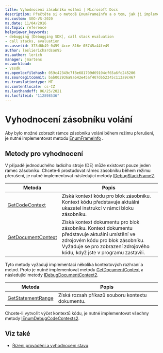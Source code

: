 ```yaml
---
title: Vyhodnocení zásobníku volání | Microsoft Docs
description: Přečtěte si o metodě EnumFrameInfo a o tom, jak ji implementovat pro zobrazení rámců zásobníku volání v průběhu režimu přerušení.
ms.custom: SEO-VS-2020
ms.date: 11/04/2016
ms.topic: reference
helpviewer_keywords:
- debugging [Debugging SDK], call stack evaluation
- call stacks, evaluation
ms.assetid: 373d6b49-0459-4cce-816e-05745a44fe49
author: leslierichardson95
ms.author: lerich
manager: jmartens
ms.workload:
- vssdk
ms.openlocfilehash: 059c42349c7f8e681709d69104cf65a6fc245206
ms.sourcegitcommit: bab002936a9a642e45af407d652345c113a9c467
ms.translationtype: MT
ms.contentlocale: cs-CZ
ms.lasthandoff: 06/25/2021
ms.locfileid: "112898536"
---
```

# <a name="call-stack-evaluation"></a>Vyhodnocení zásobníku volání
Aby bylo možné zobrazit rámce zásobníku volání během režimu přerušení, je nutné implementovat metodu [EnumFrameInfo](../../extensibility/debugger/reference/idebugthread2-enumframeinfo.md) .

## <a name="methods-for-evaluation"></a>Metody pro vyhodnocení
 V případě jednoduchého ladicího stroje (DE) může existovat pouze jeden rámec zásobníku. Chcete-li prostudovat rámec zásobníku během režimu přerušení, je nutné implementovat následující metody [IDebugStackFrame2](../../extensibility/debugger/reference/idebugstackframe2.md).

|Metoda|Popis|
|------------|-----------------|
|[GetCodeContext](../../extensibility/debugger/reference/idebugstackframe2-getcodecontext.md)|Získá kontext kódu pro blok zásobníku. Kontext kódu představuje aktuální ukazatel instrukcí v rámci bloku zásobníku.|
|[GetDocumentContext](../../extensibility/debugger/reference/idebugstackframe2-getdocumentcontext.md)|Získá kontext dokumentu pro blok zásobníku. Kontext dokumentu představuje aktuální umístění ve zdrojovém kódu pro blok zásobníku. Vyžaduje se pro zobrazení zdrojového kódu, když jste v programu zastavili.|

 Tyto metody vyžadují implementaci několika kontextových rozhraní a metod. Proto je nutné implementovat metodu [GetDocumentContext](../../extensibility/debugger/reference/idebugcodecontext2-getdocumentcontext.md) a následující metody [IDebugDocumentContext2](../../extensibility/debugger/reference/idebugdocumentcontext2.md).

|Metoda|Popis|
|------------|-----------------|
|[GetStatementRange](../../extensibility/debugger/reference/idebugdocumentcontext2-getstatementrange.md)|Získá rozsah příkazů souboru kontextu dokumentu.|

 Chcete-li vytvořit výčet kontextů kódu, je nutné implementovat všechny metody [IEnumDebugCodeContexts2](../../extensibility/debugger/reference/ienumdebugcodecontexts2.md).

## <a name="see-also"></a>Viz také
- [Řízení provádění a vyhodnocení stavu](../../extensibility/debugger/execution-control-and-state-evaluation.md)
